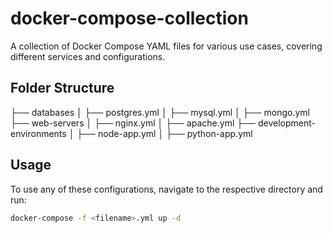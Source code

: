 # docker-compose-collection
A collection of Docker Compose YAML files for various use cases, covering different services and configurations.
## Folder Structure
├── databases │   ├── postgres.yml │   ├── mysql.yml │   ├── mongo.yml ├── web-servers │   ├── nginx.yml │   ├── apache.yml ├── development-environments │   ├── node-app.yml │   ├── python-app.yml
## Usage

To use any of these configurations, navigate to the respective directory and run:

```bash
docker-compose -f <filename>.yml up -d
